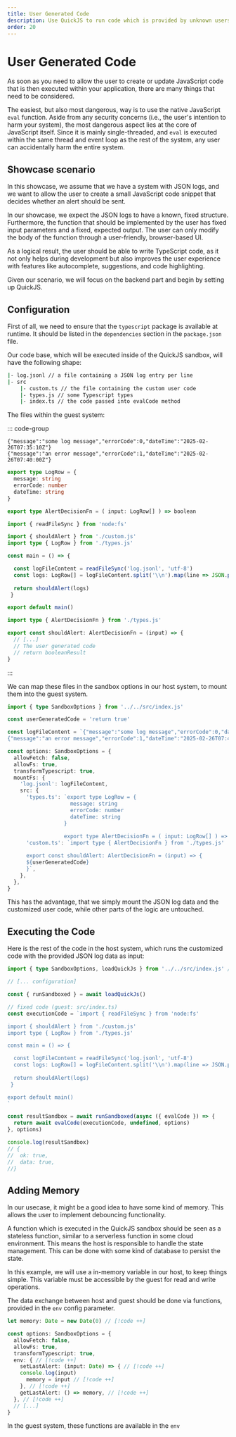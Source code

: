 ```yaml
---
title: User Generated Code
description: Use QuickJS to run code which is provided by unknown users
order: 20
---
```


# User Generated Code

As soon as you need to allow the user to create or update JavaScript code that is then executed within your application, there are many things that need to be considered.

The easiest, but also most dangerous, way is to use the native JavaScript `eval` function. Aside from any security concerns (i.e., the user's intention to harm your system), the most dangerous aspect lies at the core of JavaScript itself. Since it is mainly single-threaded, and `eval` is executed within the same thread and event loop as the rest of the system, any user can accidentally harm the entire system.

## Showcase scenario

In this showcase, we assume that we have a system with JSON logs, and we want to allow the user to create a small JavaScript code snippet that decides whether an alert should be sent.

In our showcase, we expect the JSON logs to have a known, fixed structure. Furthermore, the function that should be implemented by the user has fixed input parameters and a fixed, expected output. The user can only modify the body of the function through a user-friendly, browser-based UI.

As a logical result, the user should be able to write TypeScript code, as it not only helps during development but also improves the user experience with features like autocomplete, suggestions, and code highlighting.

Given our scenario, we will focus on the backend part and begin by setting up QuickJS.

## Configuration

First of all, we need to ensure that the `typescript` package is available at runtime. It should be listed in the `dependencies` section in the `package.json` file.

Our code base, which will be executed inside of the QuickJS sandbox, will have the following shape:

```bash
|- log.jsonl // a file containing a JSON log entry per line
|- src
    |- custom.ts // the file containing the custom user code
    |- types.js // some Typescript types
    |- index.ts // the code passed into evalCode method
```

The files within the guest system:

::: code-group

```jsonl [log.jsonl]
{"message":"some log message","errorCode":0,"dateTime":"2025-02-26T07:35:10Z"}
{"message":"an error message","errorCode":1,"dateTime":"2025-02-26T07:40:00Z"}
```

```ts [src/types.ts]
export type LogRow = {
  message: string
  errorCode: number
  dateTime: string
}

export type AlertDecisionFn = ( input: LogRow[] ) => boolean
```

```ts [src/index.ts]
import { readFileSync } from 'node:fs'

import { shouldAlert } from './custom.js'
import type { LogRow } from './types.js'

const main = () => {

  const logFileContent = readFileSync('log.jsonl', 'utf-8')
  const logs: LogRow[] = logFileContent.split('\\n').map(line => JSON.parse(line))
  
  return shouldAlert(logs)
 }

export default main()
```

```ts [src/custom.ts]
import type { AlertDecisionFn } from './types.js'

export const shouldAlert: AlertDecisionFn = (input) => {
  // [...]
  // The user generated code
  // return booleanResult
}
```

:::

We can map these files in the sandbox options in our host system, to mount them into the guest system.

```ts
import { type SandboxOptions } from '../../src/index.js'

const userGeneratedCode = 'return true'

const logFileContent = `{"message":"some log message","errorCode":0,"dateTime":"2025-02-26T07:35:10Z"}
{"message":"an error message","errorCode":1,"dateTime":"2025-02-26T07:40:00Z"}`

const options: SandboxOptions = {
  allowFetch: false,
  allowFs: true,
  transformTypescript: true,
  mountFs: {
    'log.jsonl': logFileContent,
    src: {
      'types.ts': `export type LogRow = {
                    message: string
                    errorCode: number
                    dateTime: string
                  }
                  
                  export type AlertDecisionFn = ( input: LogRow[] ) => boolean`,
      'custom.ts': `import type { AlertDecisionFn } from './types.js'

      export const shouldAlert: AlertDecisionFn = (input) => {
      ${userGeneratedCode}
      }`,
    },
  },
}

```

This has the advantage, that we simply mount the JSON log data and the customized user code, while other parts of the logic are untouched.

## Executing the Code

Here is the rest of the code in the host system, which runs the customized code with the provided JSON log data as input:

```ts
import { type SandboxOptions, loadQuickJs } from '../../src/index.js' // [!code ++]

// [... configuration]

const { runSandboxed } = await loadQuickJs()

// fixed code (guest: src/index.ts)
const executionCode = `import { readFileSync } from 'node:fs'

import { shouldAlert } from './custom.js'
import type { LogRow } from './types.js'

const main = () => {

  const logFileContent = readFileSync('log.jsonl', 'utf-8')
  const logs: LogRow[] = logFileContent.split('\\n').map(line => JSON.parse(line))
  
  return shouldAlert(logs)
 }

export default main()
`

const resultSandbox = await runSandboxed(async ({ evalCode }) => {
  return await evalCode(executionCode, undefined, options)
}, options)

console.log(resultSandbox)
// {
//  ok: true,
//  data: true,
//}
```

## Adding Memory

In our usecase, it might be a good idea to have some kind of memory. This allows the user to implement debouncing functionality.

A function which is executed in the QuickJS sandbox should be seen as a stateless function, similar to a serverless function in some cloud environment.
This means the host is responsible to handle the state management. This can be done with some kind of database to persist the state.

In this example, we will use a in-memory variable in our host, to keep things simple. This variable must be accessible by the guest for read and write operations.

The data exchange between host and guest should be done via functions, provided in the `env` config parameter.

```ts
let memory: Date = new Date(0) // [!code ++]

const options: SandboxOptions = {
  allowFetch: false,
  allowFs: true,
  transformTypescript: true,
  env: { // [!code ++]
    setLastAlert: (input: Date) => { // [!code ++]
    console.log(input)
      memory = input // [!code ++]
    }, // [!code ++]
    getLastAlert: () => memory, // [!code ++]
  }, // [!code ++]
  // [...]
}
```

In the guest system, these functions are available in the `env`